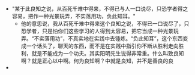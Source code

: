 - "某于此良知之说，从百死千难中得来，不得已与人一口说尽，只恐学者得之容易，把作一种光景玩弄，不实落用功，负此知耳。"
	- 他的意思说，我从百死千难中得来这个良知之说，不得已一口说尽了，只恐学者，只是怕你们这些学习的人得到太容易，把它当成一种光景玩弄。“不实落用功”，不真实地在实践中去锤炼。“负此知耳”，这个东西变成一个话头了，聊天的东西，而不是在实践中指引你不断从胜利走向胜利，就是不能成为一个功夫。其实阳明先生说得非常重。什么叫致良知啊？就是正心以中啊。何为良知啊？中就是良知，并不是善良的良
-